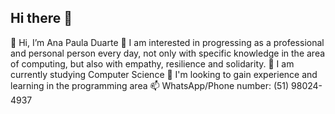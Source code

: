 ## Hi there 👋

👋 Hi, I’m Ana Paula Duarte
👀 I am interested in progressing as a professional and personal person every day, not only with specific knowledge in the area of ​​computing, but also with empathy, resilience and solidarity.
🌱 I am currently studying Computer Science
💞️ I'm looking to gain experience and learning in the programming area
📫 WhatsApp/Phone number: (51) 98024-4937
